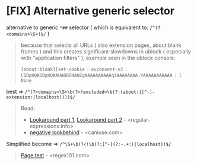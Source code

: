 # [FIX] Alternative generic selector

alternative to generic `*##` selector ( which is equivalent to: `/^(?<domains>\S+)$/` )
> because that selects all URLs ( also extension pages,  about:blank frames )
> and this creates significant slowdowns in ublock ( especially with "application filters" ), example seen in the ublock console:
> 
> `[about:blank][set-cookie ⁝ euconsent-v2 ⁝ CQBpHQAQBpHQAAHABBENA8EgAAAAAAAAAAqIAAAAAAAA.YAAAAAAAAAAA ⁝ ] Done`

best => `/^(?<domains>\S+\b(?<!excluded>\b(?:(about:|[^-]-extension:|localhost))))$/`

> Read:
> + [Lookaround part 1](//www.regular-expressions.info/lookaround.html), [Lookaround part 2](//www.regular-expressions.info/lookaround2.html) - <regular-expressions.info>
> + [negative lookbehind](//caniuse.com/js-regexp-lookbehind) - <caniuse.com>

Simplified become => `/^\S+\b(?<!\b(?:[^-](?:-.+:)|localhost))$/`

> [Page test](https://regex101.com/r/jbJ7pJ/10) - <regex101.com>
